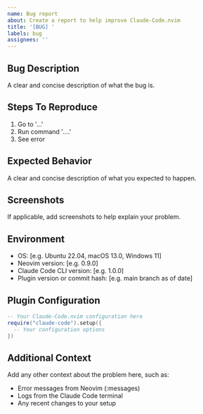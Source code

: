 ```yaml
---
name: Bug report
about: Create a report to help improve Claude-Code.nvim
title: '[BUG] '
labels: bug
assignees: ''
---
```


## Bug Description

A clear and concise description of what the bug is.

## Steps To Reproduce

1. Go to '...'
2. Run command '....'
3. See error

## Expected Behavior

A clear and concise description of what you expected to happen.

## Screenshots

If applicable, add screenshots to help explain your problem.

## Environment

- OS: [e.g. Ubuntu 22.04, macOS 13.0, Windows 11]
- Neovim version: [e.g. 0.9.0]
- Claude Code CLI version: [e.g. 1.0.0]
- Plugin version or commit hash: [e.g. main branch as of date]

## Plugin Configuration

```lua
-- Your Claude-Code.nvim configuration here
require("claude-code").setup({
  -- Your configuration options
})
```

## Additional Context

Add any other context about the problem here, such as:
- Error messages from Neovim (:messages)
- Logs from the Claude Code terminal
- Any recent changes to your setup